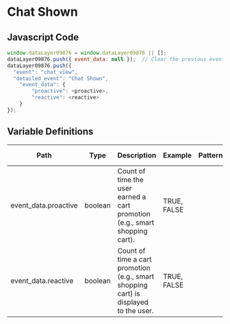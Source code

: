 # Chat Shown

### 

## Javascript Code
```js
window.dataLayer09876 = window.dataLayer09876 || [];
dataLayer09876.push({ event_data: null });  // Clear the previous event_data object.
dataLayer09876.push({
  "event": "chat_view",
  "detailed_event": "Chat Shown",
    "event_data": {
        "proactive": <proactive>,
        "reactive": <reactive>
    }
});
```

## Variable Definitions

|Path|Type|Description|Example|Pattern|Min Length|Max Length|Minimum|Maximum|Multiple Of|
| --- | --- | --- | --- | --- | --- | --- | --- | --- | --- |
|event_data.proactive|boolean|Count of time the user earned a cart promotion \(e.g., smart shopping cart\).|TRUE, FALSE|||||||
|event_data.reactive|boolean|Count of time a cart promotion \(e.g., smart shopping cart\) is displayed to the user.|TRUE, FALSE|||||||





